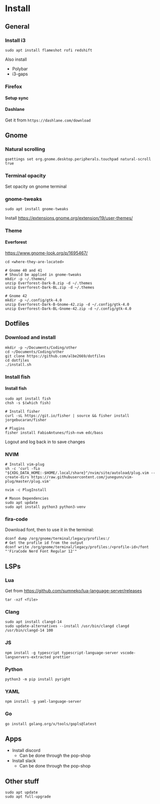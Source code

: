 # Install
## General

### Install i3
```
sudo apt install flameshot rofi redshift
```

Also install
- Polybar
- i3-gaps

### Firefox 
#### Setup sync
#### Dashlane
Get it from `https://dashlane.com/download`

## Gnome
### Natural scrolling
```
gsettings set org.gnome.desktop.peripherals.touchpad natural-scroll true
```

### Terminal opacity
Set opacity on gnome terminal

### gnome-tweaks
```
sudo apt install gnome-tweaks
```
Install https://extensions.gnome.org/extension/19/user-themes/

### Theme
#### Everforest
https://www.gnome-look.org/p/1695467/

```
cd <where-they-are-located>

# Gnome 40 and 41
# Should be applied in gnome-tweaks
mkdir -p ~/.themes/
unzip Everforest-Dark-B.zip -d ~/.themes
unzip Everforest-Dark-BL.zip -d ~/.themes

# Gnome 42
mkdir -p ~/.config/gtk-4.0
unzip Everforest-Dark-B-Gnome-42.zip -d ~/.config/gtk-4.0
unzip Everforest-Dark-BL-Gnome-42.zip -d ~/.config/gtk-4.0
```

## Dotfiles
### Download and install
```
mkdir -p ~/Documents/Coding/other
cd ~/Documents/Coding/other
git clone https://github.com/albe2669/dotfiles
cd dotfiles
./install.sh
```

### Install fish
#### Install fish
```
sudo apt install fish
chsh -s $(which fish)

# Install fisher
curl -sL https://git.io/fisher | source && fisher install jorgebucaran/fisher

# Plugins
fisher install FabioAntunes/fish-nvm edc/bass
```

Logout and log back in to save changes

### NVIM
```
# Install vim-plug
sh -c 'curl -fLo "${XDG_DATA_HOME:-$HOME/.local/share}"/nvim/site/autoload/plug.vim --create-dirs https://raw.githubusercontent.com/junegunn/vim-plug/master/plug.vim'

nvim -c PlugInstall

# Mason Dependencies
sudo apt update
sudo apt install python3 python3-venv
```

### fira-code
Download font, then to use it in the terminal:
```
dconf dump /org/gnome/terminal/legacy/profiles:/
# Get the profile id from the output
dconf write /org/gnome/terminal/legacy/profiles:/<profile-id>/font "'FiraCode Nerd Font Regular 12'"
```

## LSPs
### Lua
Get from https://github.com/sumneko/lua-language-server/releases
```
tar -xzf <file>
```

### Clang
```
sudo apt install clangd-14
sudo update-alternatives --install /usr/bin/clangd clangd /usr/bin/clangd-14 100
```

### JS
```
npm install -g typescript typescript-language-server vscode-langservers-extracted prettier
```

### Python
```
python3 -m pip install pyright
```

### YAML
```
npm install -g yaml-language-server
```

### Go
```
go install golang.org/x/tools/gopls@latest
```

## Apps
- Install discord
  - Can be done through the pop-shop
- Install slack
  - Can be done through the pop-shop

## Other stuff
```
sudo apt update
sudo apt full-upgrade
```

